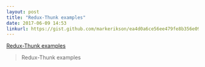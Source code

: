 ```yaml
---
layout: post
title: "Redux-Thunk examples"
date: 2017-06-09 14:53
linkurl: https://gist.github.com/markerikson/ea4d0a6ce56ee479fe8b356e099f857e
---
```


[Redux-Thunk examples](https://gist.github.com/markerikson/ea4d0a6ce56ee479fe8b356e099f857e)

> Redux-Thunk examples